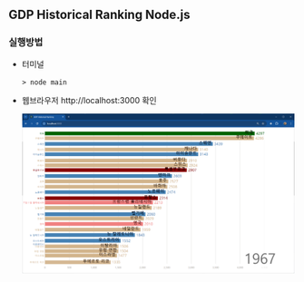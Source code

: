 ## GDP Historical Ranking Node.js


### 실행방법
- 터미널
	```shell
	> node main
	```

- 웹브라우저 http://localhost:3000 확인

	<img src="/images/web003.png" width="800">